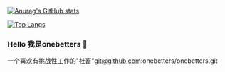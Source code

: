 [![Anurag's GitHub stats](https://github-readme-stats.vercel.app/api?username=onebetters&theme=tokyonight&show_icons=true&include_all_commits=true&count_private=true)](https://github.com/onebetters)

[![Top Langs](https://github-readme-stats.vercel.app/api/top-langs/?username=onebetters&theme=tokyonight&layout=compact)](https://github.com/onebetters)

### Hello 我是onebetters 👋

一个喜欢有挑战性工作的"社畜"git@github.com:onebetters/onebetters.git
